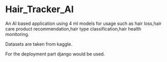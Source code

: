 # Hair_Tracker_AI

An AI based application using 4 ml models for usage such as hair loss,hair care product recommendation,hair type classification,hair health monitoring.

Datasets are taken from kaggle.

For the deployment part django would be used.
